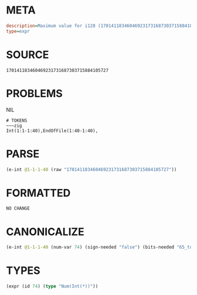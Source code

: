 # META
~~~ini
description=Maximum value for i128 (170141183460469231731687303715884105727)
type=expr
~~~
# SOURCE
~~~roc
170141183460469231731687303715884105727
~~~
# PROBLEMS
NIL

~~~
# TOKENS
~~~zig
Int(1:1-1:40),EndOfFile(1:40-1:40),
~~~
# PARSE
~~~clojure
(e-int @1-1-1-40 (raw "170141183460469231731687303715884105727"))
~~~
# FORMATTED
~~~roc
NO CHANGE
~~~
# CANONICALIZE
~~~clojure
(e-int @1-1-1-40 (num-var 74) (sign-needed "false") (bits-needed "65_to_127") (value "170141183460469231731687303715884105727") (id 74))
~~~
# TYPES
~~~clojure
(expr (id 74) (type "Num(Int(*))"))
~~~